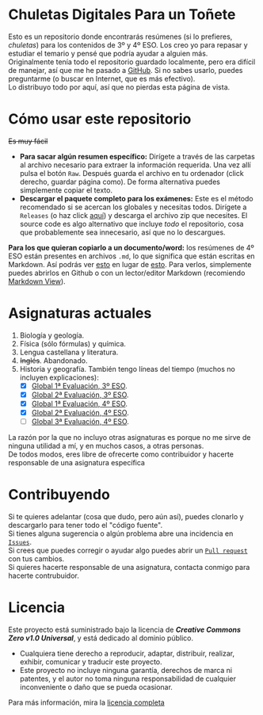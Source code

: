 # Chuletas Digitales Para un Toñete
Esto es un repositorio donde encontrarás resúmenes (si lo prefieres, *chuletas*) para los contenidos de 3º y 4º ESO. Los creo yo para repasar y estudiar el temario y pensé que podría ayudar a alguien más.  
Originalmente tenía todo el repositorio guardado localmente, pero era difícil de manejar, así que me he pasado a [GitHub](https://www.howtogeek.com/180167/htg-explains-what-is-github-and-what-do-geeks-use-it-for/). Si no sabes usarlo, puedes preguntarme (o buscar en Internet, que es más efectivo).  
Lo distribuyo todo por aquí, así que no pierdas esta página de vista.

# Cómo usar este repositorio
~~Es muy fácil~~
- **Para sacar algún resumen específico:** Dirígete a través de las carpetas al archivo necesario para extraer la información requerida. Una vez allí pulsa el botón `Raw`. Después guarda el archivo en tu ordenador (click derecho, guardar página como). De forma alternativa puedes simplemente copiar el texto.
- **Descargar el paquete completo para los exámenes:** Este es el método recomendado si se acercan los globales y necesitas todos. Dirígete a `Releases` (o haz click [aquí](https://github.com/JustACommonGuy/chuletas-digitales-para-un-Tonete/releases/latest)) y descarga el archivo zip que necesites. El source code es algo alternativo que incluye *todo* el repositorio, cosa que probablemente sea innecesario, así que no lo descargues.

**Para los que quieran copiarlo a un documento/word:** los resúmenes de 4º ESO están presentes en archivos `.md`, lo que significa que están escritas en Markdown. Así podrás ver [esto](https://github.com/JustACommonGuy/chuletas-digitales-para-un-Tonete/blob/main/images/markdown.png?raw=1) en lugar de [esto](https://github.com/JustACommonGuy/chuletas-digitales-para-un-Tonete/blob/main/images/plain_text.png?raw=1). Para verlos, simplemente puedes abrirlos en Github o con un lector/editor Markdown (recomiendo [Markdown View](https://markdownview.tinygoodies.com/#/)).

# Asignaturas actuales
1. Biología y geología.
2. Física (sólo fórmulas) y química.
3. Lengua castellana y literatura.
4. ~~Inglés~~. Abandonado.
5. Historia y geografía. También tengo líneas del tiempo (muchos no incluyen explicaciones):
    - [x] [Global 1ª Evaluación, 3º ESO](https://www.timetoast.com/timelines/2137160).
    - [x] [Global 2ª Evaluación, 3º ESO](https://www.timetoast.com/timelines/2189482).
    - [x] [Global 1ª Evaluación, 4º ESO](https://www.timetoast.com/timelines/2363508).
    - [x] [Global 2ª Evaluación, 4º ESO](https://www.timetoast.com/timelines/2426239).
    - [ ] [Global 3ª Evaluación, 4º ESO](https://www.timetoast.com/timelines/2426240).

La razón por la que no incluyo otras asignaturas es porque no me sirve de ninguna utilidad a mí, y en muchos casos, a otras personas.  
De todos modos, eres libre de ofrecerte como contribuidor y hacerte responsable de una asignatura específica

# Contribuyendo
Si te quieres adelantar (cosa que dudo, pero aún así), puedes clonarlo y descargarlo para tener todo el "código fuente".  
Si tienes alguna sugerencia o algún problema abre una incidencia en [`Issues`](https://github.com/JustACommonGuy/chuletas-digitales-para-un-Tonete/issues).  
Si crees que puedes corregir o ayudar algo puedes abrir un [`Pull request`](https://github.com/JustACommonGuy/chuletas-digitales-para-un-Tonete/pulls) con tus cambios.  
Si quieres hacerte responsable de una asignatura, contacta conmigo para hacerte contrubuidor.

# Licencia
Este proyecto está suministrado bajo la licencia de ***Creative Commons Zero v1.0 Universal***, y está dedicado al dominio público.
- Cualquiera tiene derecho a reproducir, adaptar, distribuir, realizar, exhibir, comunicar y traducir este proyecto.
- Este proyecto no incluye ninguna garantía, derechos de marca ni patentes, y el autor no toma ninguna responsabilidad de cualquier inconveniente o daño que se pueda ocasionar.

Para más información, mira la [licencia completa](https://github.com/JustACommonGuy/chuletas-digitales-para-un-Tonete/blob/main/LICENSE.txt)
